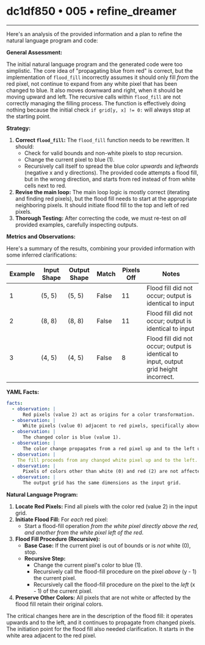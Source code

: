 # dc1df850 • 005 • refine_dreamer

---
Here's an analysis of the provided information and a plan to refine the natural language program and code:

**General Assessment:**

The initial natural language program and the generated code were too simplistic. The core idea of "propagating blue from red" is correct, but the implementation of `flood_fill` incorrectly assumes it should only fill *from* the red pixel, not continue to expand from any white pixel that has been changed to blue. It also moves downward and right, when it should be moving upward and left. The recursive calls within `flood_fill` are not correctly managing the filling process. The function is effectively doing nothing because the initial check `if grid[y, x] != 0:` will always stop at the starting point.

**Strategy:**

1. **Correct `flood_fill`:**  The `flood_fill` function needs to be rewritten.  It should:
    *   Check for valid bounds and non-white pixels to stop recursion.
    *   Change the current pixel to blue (1).
    *   Recursively call itself to spread the blue color *upwards* and *leftwards* (negative x and y directions).  The provided code attempts a flood fill, but in the wrong direction, and starts from red instead of from white cells next to red.
2. **Revise the main loop:** The main loop logic is mostly correct (iterating and finding red pixels), but the flood fill needs to start at the appropriate neighboring pixels.  It should initiate flood fill to the top and left of red pixels.
3. **Thorough Testing:**  After correcting the code, we must re-test on *all* provided examples, carefully inspecting outputs.

**Metrics and Observations:**

Here's a summary of the results, combining your provided information with some inferred clarifications:

| Example | Input Shape | Output Shape | Match | Pixels Off | Notes                                                                                        |
|---------|-------------|--------------|-------|------------|----------------------------------------------------------------------------------------------|
| 1       | (5, 5)      | (5, 5)        | False | 11         | Flood fill did not occur; output is identical to input                                       |
| 2       | (8, 8)      | (8, 8)        | False | 11         | Flood fill did not occur; output is identical to input                                       |
| 3       | (4, 5)      | (4, 5)        | False | 8          | Flood fill did not occur; output is identical to input, output grid height incorrect.       |

**YAML Facts:**

```yaml
facts:
  - observation: |
      Red pixels (value 2) act as origins for a color transformation.
  - observation: |
      White pixels (value 0) adjacent to red pixels, specifically above and to the left of a red pixel, change their color.
  - observation: |
      The changed color is blue (value 1).
  - observation: |
      The color change propagates from a red pixel up and to the left until a non-white pixel is hit. The spreading should occur in all connected white cells.
  - observation: |
    The fill proceeds from any changed white pixel up and to the left.
  - observation: |
      Pixels of colors other than white (0) and red (2) are not affected by the transformation.  They retain their original color.
  - observation: |
      The output grid has the same dimensions as the input grid.
```

**Natural Language Program:**

1.  **Locate Red Pixels:** Find all pixels with the color red (value 2) in the input grid.
2.  **Initiate Flood Fill:** For *each* red pixel:
    *   Start a flood-fill operation *from the white pixel directly above the red, and another from the white pixel left of the red*.
3.  **Flood Fill Procedure (Recursive):**
    *   **Base Case:** If the current pixel is out of bounds or is *not* white (0), stop.
    *   **Recursive Step:**
        *   Change the current pixel's color to blue (1).
        *   Recursively call the flood-fill procedure on the pixel *above* (y - 1) the current pixel.
        *   Recursively call the flood-fill procedure on the pixel to the *left* (x - 1) of the current pixel.
4. **Preserve Other Colors:** All pixels that are not white or affected by the flood fill retain their original colors.

The critical changes here are in the description of the flood fill: it operates upwards and to the left, and it continues to propagate from changed pixels.  The initiation point for the flood fill also needed clarification. It starts in the white area adjacent to the red pixel.

